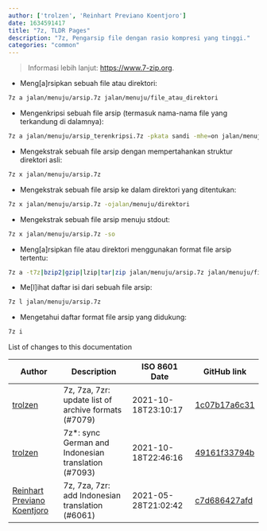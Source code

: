 ```yaml
---
author: ['trolzen', 'Reinhart Previano Koentjoro']
date: 1634591417
title: "7z, TLDR Pages"
description: "7z, Pengarsip file dengan rasio kompresi yang tinggi."
categories: "common"
---
```

> Informasi lebih lanjut: <https://www.7-zip.org>.

- Meng[a]rsipkan sebuah file atau direktori:

```bash
7z a jalan/menuju/arsip.7z jalan/menuju/file_atau_direktori
```

- Mengenkripsi sebuah file arsip (termasuk nama-nama file yang terkandung di dalamnya):

```bash
7z a jalan/menuju/arsip_terenkripsi.7z -pkata sandi -mhe=on jalan/menuju/arsip.7z
```

- Mengekstrak sebuah file arsip dengan mempertahankan struktur direktori asli:

```bash
7z x jalan/menuju/arsip.7z
```

- Mengekstrak sebuah file arsip ke dalam direktori yang ditentukan:

```bash
7z x jalan/menuju/arsip.7z -ojalan/menuju/direktori
```

- Mengekstrak sebuah file arsip menuju stdout:

```bash
7z x jalan/menuju/arsip.7z -so
```

- Meng[a]rsipkan file atau direktori menggunakan format file arsip tertentu:

```bash
7z a -t7z|bzip2|gzip|lzip|tar|zip jalan/menuju/arsip.7z jalan/menuju/file_atau_direktori
```

- Me[l]ihat daftar isi dari sebuah file arsip:

```bash
7z l jalan/menuju/arsip.7z
```

- Mengetahui daftar format file arsip yang didukung:

```bash
7z i
```
List of changes to this documentation


Author | Description | ISO 8601 Date | GitHub link
------|-----|-----|-----
[trolzen](mailto:trolzen@gmail.com) | 7z, 7za, 7zr: update list of archive formats (#7079) | 2021-10-18T23:10:17 | [1c07b17a6c31](https://github.com/tldr-pages/tldr/commit/1c07b17a6c319eb4d72fd840ee479565893bc3f1)
[trolzen](mailto:trolzen@gmail.com) | 7z*: sync German and Indonesian translation (#7093) | 2021-10-18T22:46:16 | [49161f33794b](https://github.com/tldr-pages/tldr/commit/49161f33794b7359ec6d28bd8773248f81854fd0)
[Reinhart Previano Koentjoro](mailto:reinhart_previano@yahoo.com) | 7z, 7za, 7zr: add Indonesian translation (#6061) | 2021-05-28T21:02:42 | [c7d686427afd](https://github.com/tldr-pages/tldr/commit/c7d686427afdc48390d5e7f7b8de4f2a0a001e20)

